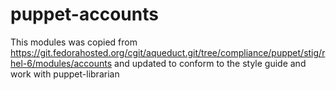 puppet-accounts
===============

This modules was copied from https://git.fedorahosted.org/cgit/aqueduct.git/tree/compliance/puppet/stig/rhel-6/modules/accounts and updated to conform to the style guide and work with puppet-librarian
